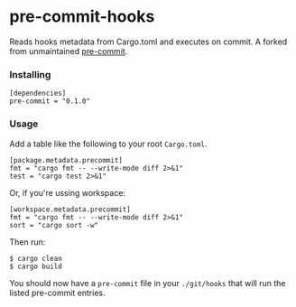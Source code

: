 # pre-commit-hooks

Reads hooks metadata from Cargo.toml and executes on commit. A forked from unmaintained [pre-commit](https://github.com/rustation/pre-commit).



### Installing

```
[dependencies]
pre-commit = "0.1.0"
```

### Usage

Add a table like the following to your root `Cargo.toml`.

```
[package.metadata.precommit]
fmt = "cargo fmt -- --write-mode diff 2>&1"
test = "cargo test 2>&1"
```

Or, if you're ussing workspace:
```
[workspace.metadata.precommit]
fmt = "cargo fmt -- --write-mode diff 2>&1"
sort = "cargo sort -w"
```

Then run:

```
$ cargo clean
$ cargo build
```

You should now have a `pre-commit` file in your `./git/hooks` that will run the listed pre-commit entries.
